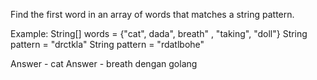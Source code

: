 Find the first word in an array of words that matches a string pattern.

Example:
String[] words = {"cat", dada", breath" , "taking", "doll"}
String pattern = "drctkla"
String pattern = "rdatlbohe"

Answer - cat
Answer - breath 
dengan golang